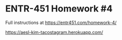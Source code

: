 # ENTR-451 Homework #4

Full instructions at https://entr451.com/homework-4/

https://aesl-kim-tacostagram.herokuapp.com/